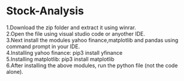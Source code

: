 # Stock-Analysis
1.Download the zip folder and extract it using winrar.<br />
2.Open the file using visual studio code or anyother IDE.<br />
3.Next install  the modules yahoo finance,matplotlib and pandas using command prompt in your IDE.<br />
4.Installing yahoo finance:
                  pip3 install yfinance<br />
5.Installing matplotlib:
                  pip3 install matplotlib<br />
6.After installing the above modules, run the python file (not the code alone).                  
